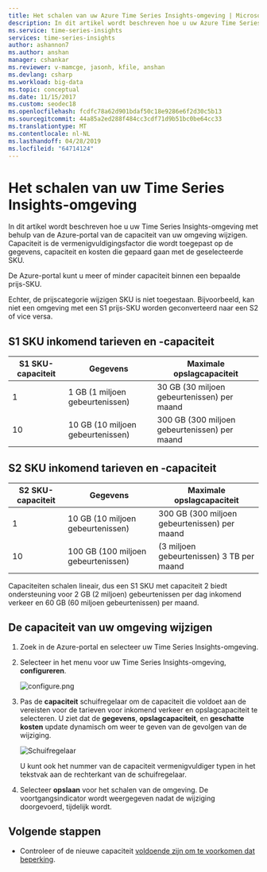 ```yaml
---
title: Het schalen van uw Azure Time Series Insights-omgeving | Microsoft Docs
description: In dit artikel wordt beschreven hoe u uw Azure Time Series Insights-omgeving te schalen. De Azure portal gebruiken om te worden toegevoegd of verwijderd binnen een prijs-SKU.
ms.service: time-series-insights
services: time-series-insights
author: ashannon7
ms.author: anshan
manager: cshankar
ms.reviewer: v-mamcge, jasonh, kfile, anshan
ms.devlang: csharp
ms.workload: big-data
ms.topic: conceptual
ms.date: 11/15/2017
ms.custom: seodec18
ms.openlocfilehash: fcdfc78a62d901bdaf50c18e9286e6f2d30c5b13
ms.sourcegitcommit: 44a85a2ed288f484cc3cdf71d9b51bc0be64cc33
ms.translationtype: MT
ms.contentlocale: nl-NL
ms.lasthandoff: 04/28/2019
ms.locfileid: "64714124"
---
```

# <a name="how-to-scale-your-time-series-insights-environment"></a>Het schalen van uw Time Series Insights-omgeving

In dit artikel wordt beschreven hoe u uw Time Series Insights-omgeving met behulp van de Azure-portal van de capaciteit van uw omgeving wijzigen. Capaciteit is de vermenigvuldigingsfactor die wordt toegepast op de gegevens, capaciteit en kosten die gepaard gaan met de geselecteerde SKU. 

De Azure-portal kunt u meer of minder capaciteit binnen een bepaalde prijs-SKU. 

Echter, de prijscategorie wijzigen SKU is niet toegestaan. Bijvoorbeeld, kan niet een omgeving met een S1 prijs-SKU worden geconverteerd naar een S2 of vice versa. 


## <a name="s1-sku-ingress-rates-and-capacities"></a>S1 SKU inkomend tarieven en -capaciteit

| S1 SKU-capaciteit | Gegevens | Maximale opslagcapaciteit
| --- | --- | --- |
| 1 | 1 GB (1 miljoen gebeurtenissen) | 30 GB (30 miljoen gebeurtenissen) per maand |
| 10 | 10 GB (10 miljoen gebeurtenissen) | 300 GB (300 miljoen gebeurtenissen) per maand |

## <a name="s2-sku-ingress-rates-and-capacities"></a>S2 SKU inkomend tarieven en -capaciteit

| S2 SKU-capaciteit | Gegevens | Maximale opslagcapaciteit
| --- | --- | --- |
| 1 | 10 GB (10 miljoen gebeurtenissen) | 300 GB (300 miljoen gebeurtenissen) per maand |
| 10 | 100 GB (100 miljoen gebeurtenissen) | (3 miljoen gebeurtenissen) 3 TB per maand |

Capaciteiten schalen lineair, dus een S1 SKU met capaciteit 2 biedt ondersteuning voor 2 GB (2 miljoen) gebeurtenissen per dag inkomend verkeer en 60 GB (60 miljoen gebeurtenissen) per maand.

## <a name="change-the-capacity-of-your-environment"></a>De capaciteit van uw omgeving wijzigen
1. Zoek in de Azure-portal en selecteer uw Time Series Insights-omgeving. 

2. Selecteer in het menu voor uw Time Series Insights-omgeving, **configureren**.

   ![configure.png](media/scale-your-environment/configure.png)

3. Pas de **capaciteit** schuifregelaar om de capaciteit die voldoet aan de vereisten voor de tarieven voor inkomend verkeer en opslagcapaciteit te selecteren. U ziet dat de **gegevens**, **opslagcapaciteit**, en **geschatte kosten** update dynamisch om weer te geven van de gevolgen van de wijziging. 

   ![Schuifregelaar](media/scale-your-environment/slider.png)

   U kunt ook het nummer van de capaciteit vermenigvuldiger typen in het tekstvak aan de rechterkant van de schuifregelaar. 

4. Selecteer **opslaan** voor het schalen van de omgeving. De voortgangsindicator wordt weergegeven nadat de wijziging doorgevoerd, tijdelijk wordt. 

## <a name="next-steps"></a>Volgende stappen

- Controleer of de nieuwe capaciteit [voldoende zijn om te voorkomen dat beperking](time-series-insights-diagnose-and-solve-problems.md).